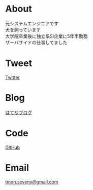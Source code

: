 # About
元システムエンジニアです  
犬を飼っています  
大学院卒業後に独立系SI企業に5年半勤務  
サーバサイドの仕事してました  

# Tweet
[Twitter](https://twitter.com/seveni89)  

# Blog
[はてなブログ](https://sevenwell.hatenablog.com/)

# Code
[GitHub](https://github.com/sevenwell)

# Email
tmon.seveny@gmail.com